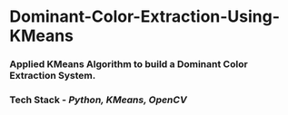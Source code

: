 # Dominant-Color-Extraction-Using-KMeans
### Applied KMeans Algorithm to build a Dominant Color Extraction System. 
### **Tech Stack** - _Python, KMeans, OpenCV_

